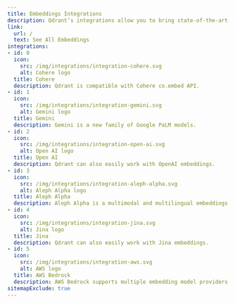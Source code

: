 ```yaml
---
title: Embeddings Integrations
description: Qdrant’s integrations allow you to bring state-of-the-art AI and machine learning capabilities, and to enrich data analysis and search precision.
link:
  url: /
  text: See All Embeddings
integrations:
- id: 0
  icon:
    src: /img/integrations/integration-cohere.svg
    alt: Cohere logo
  title: Cohere
  description: Qdrant is compatible with Cohere co.embed API.
- id: 1
  icon:
    src: /img/integrations/integration-gemini.svg
    alt: Gemini logo
  title: Gemini
  description: Gemini is a new family of Google PaLM models.
- id: 2
  icon:
    src: /img/integrations/integration-open-ai.svg
    alt: Open AI logo
  title: Open AI
  description: Qdrant can also easily work with OpenAI embeddings.
- id: 3
  icon:
    src: /img/integrations/integration-aleph-alpha.svg
    alt: Aleph Alpha logo
  title: Aleph Alpha
  description: Aleph Alpha is a multimodal and multilingual embeddings’ provider.
- id: 4
  icon:
    src: /img/integrations/integration-jina.svg
    alt: Jina logo
  title: Jina
  description: Qdrant can also easily work with Jina embeddings.
- id: 5
  icon:
    src: /img/integrations/integration-aws.svg
    alt: AWS logo
  title: AWS Bedrock
  description: AWS Bedrock supports multiple embedding model providers.
sitemapExclude: true
---
```


